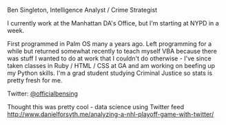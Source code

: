 Ben Singleton, Intelligence Analyst / Crime Strategist 

I currently work at the Manhattan DA's Office, but I'm starting at NYPD in a week.

First programmed in Palm OS many a years ago. Left programming for a while but returned somewhat recently to teach myself VBA because there was stuff I wanted to do at work that I couldn't do otherwise - I've since taken classes in Ruby / HTML / CSS at GA and am working on beefing up my Python skills. I'm a grad student studying Criminal Justice so stats is pretty fresh for me.

Twitter: [@officialbensing](https://twitter.com/officialbensing)

Thought this was pretty cool - data science using Twitter feed http://www.danielforsyth.me/analyzing-a-nhl-playoff-game-with-twitter/


